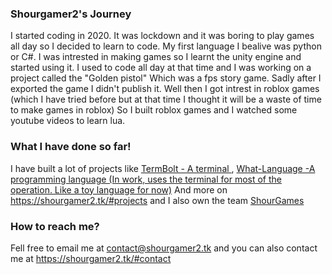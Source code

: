 ### Shourgamer2's Journey
I started coding in 2020. It was lockdown and it was boring to play games all day so I decided to learn to code. My first language I bealive was python or C#. 
I was intrested in making games so I learnt the unity engine and started using it. I used to code all day at that time and I was working on a project called the "Golden pistol"
Which was a fps story game. Sadly after I exported the game I didn't publish it. Well then I got intrest in roblox games (which I have tried before but at that time I thought it will be a waste of time to make games in roblox)
So I built roblox games and I watched some youtube videos to learn lua.
### What I have done so far! 
I have built a lot of projects like [TermBolt - A terminal ](https://github.com/shourgamer2/termbolt), [What-Language -A programming language (In work, uses the terminal for most of the operation. Like a toy language for now)](https://github.com/what-language)
And more on https://shourgamer2.tk/#projects and I also own the team [ShourGames](https://github.com/shourgames)
### How to reach me?
Fell free to email me at contact@shourgamer2.tk and you can also contact me at https://shourgamer2.tk/#contact
